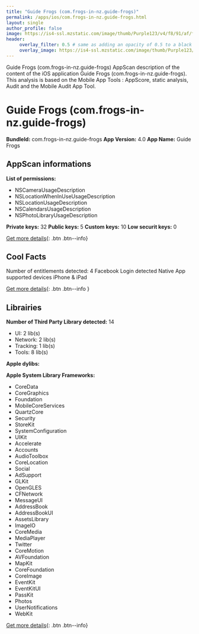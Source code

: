 ```yaml
---
title: "Guide Frogs (com.frogs-in-nz.guide-frogs)"
permalink: /apps/ios/com.frogs-in-nz.guide-frogs.html
layout: single
author_profile: false
image: https://is4-ssl.mzstatic.com/image/thumb/Purple123/v4/f8/91/af/f891afc6-8f80-a1b2-d651-c5f2fdcef69a/AppIcon-0-1x_U007emarketing-0-0-GLES2_U002c0-512MB-sRGB-0-0-0-85-220-0-0-0-7.png/512x512bb.jpg
header: 
     overlay_filter: 0.5 # same as adding an opacity of 0.5 to a black background
     overlay_image: https://is4-ssl.mzstatic.com/image/thumb/Purple123/v4/f8/91/af/f891afc6-8f80-a1b2-d651-c5f2fdcef69a/AppIcon-0-1x_U007emarketing-0-0-GLES2_U002c0-512MB-sRGB-0-0-0-85-220-0-0-0-7.png/512x512bb.jpg
---
```

Guide Frogs (com.frogs-in-nz.guide-frogs) AppScan description of the content of the iOS application Guide Frogs (com.frogs-in-nz.guide-frogs). This analysis is based on the Mobile App Tools : AppScore, static analysis, Audit and the Mobile Audit App Tool.

# Guide Frogs (com.frogs-in-nz.guide-frogs)

**BundleId:** com.frogs-in-nz.guide-frogs
**App Version:** 4.0
**App Name:** Guide Frogs


## AppScan informations 

**List of permissions:** 
- NSCameraUsageDescription
- NSLocationWhenInUseUsageDescription
- NSLocationUsageDescription
- NSCalendarsUsageDescription
- NSPhotoLibraryUsageDescription
  
  
**Private keys:** 32
**Public keys:** 5
**Custom keys:** 10
**Low securit keys:** 0
  
[Get more details](/pricing.html){: .btn .btn--info}

## Cool Facts

Number of entitlements detected: 4
Facebook Login detected
Native App
supported devices iPhone & iPad
  
[Get more details](/pricing.html){: .btn .btn--info }

## Librairies 
**Number of Third Party Library detected:** 14
- UI: 2 lib(s)
- Network: 2 lib(s)
- Tracking: 1 lib(s)
- Tools: 8 lib(s)


**Apple dylibs:**


**Apple System Library Frameworks:**
- CoreData
- CoreGraphics
- Foundation
- MobileCoreServices
- QuartzCore
- Security
- StoreKit
- SystemConfiguration
- UIKit
- Accelerate
- Accounts
- AudioToolbox
- CoreLocation
- Social
- AdSupport
- GLKit
- OpenGLES
- CFNetwork
- MessageUI
- AddressBook
- AddressBookUI
- AssetsLibrary
- ImageIO
- CoreMedia
- MediaPlayer
- Twitter
- CoreMotion
- AVFoundation
- MapKit
- CoreFoundation
- CoreImage
- EventKit
- EventKitUI
- PassKit
- Photos
- UserNotifications
- WebKit


  
[Get more details](/pricing.html){: .btn .btn--info}

